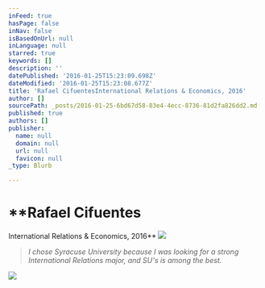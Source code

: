 ```yaml
---
inFeed: true
hasPage: false
inNav: false
isBasedOnUrl: null
inLanguage: null
starred: true
keywords: []
description: ''
datePublished: '2016-01-25T15:23:09.698Z'
dateModified: '2016-01-25T15:23:08.677Z'
title: 'Rafael CifuentesInternational Relations & Economics, 2016'
author: []
sourcePath: _posts/2016-01-25-6bd67d58-83e4-4ecc-8736-81d2fa826dd2.md
published: true
authors: []
publisher:
  name: null
  domain: null
  url: null
  favicon: null
_type: Blurb

---
```

# **Rafael Cifuentes  
International Relations & Economics, 2016**
![](https://the-grid-user-content.s3-us-west-2.amazonaws.com/74b9b1a7-b22a-498d-9927-50ff1a8c1e5c.jpg)

> _I chose Syracuse University because I was looking for a strong International Relations major, and SU's is among the best._

![](https://the-grid-user-content.s3-us-west-2.amazonaws.com/a32c4cfa-49aa-4076-bdfc-ff9e5f352e31.jpg)